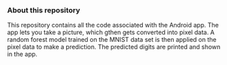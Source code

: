 ### About this repository 

This repository contains all the code associated with the Android app. The app lets you take a picture, which gthen gets converted into pixel data. A random forest model trained on the MNIST data set is then applied on the pixel data to make a prediction. The predicted digits are printed and shown in the app.
